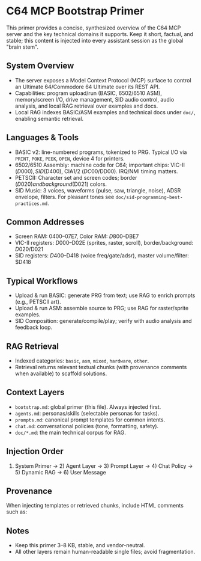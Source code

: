 # C64 MCP Bootstrap Primer

This primer provides a concise, synthesized overview of the C64 MCP server and the key technical domains it supports. Keep it short, factual, and stable; this content is injected into every assistant session as the global "brain stem".

## System Overview
- The server exposes a Model Context Protocol (MCP) surface to control an Ultimate 64/Commodore 64 Ultimate over its REST API.
- Capabilities: program upload/run (BASIC, 6502/6510 ASM), memory/screen I/O, drive management, SID audio control, audio analysis, and local RAG retrieval over examples and docs.
- Local RAG indexes BASIC/ASM examples and technical docs under `doc/`, enabling semantic retrieval.

## Languages & Tools
- BASIC v2: line-numbered programs, tokenized to PRG. Typical I/O via `PRINT`, `POKE`, `PEEK`, `OPEN`, device 4 for printers.
- 6502/6510 Assembly: machine code for C64; important chips: VIC-II ($D000), SID ($D400), CIA1/2 ($DC00/$DD00). IRQ/NMI timing matters.
- PETSCII: Character set and screen codes; border ($D020) and background ($D021) colors.
- SID Music: 3 voices, waveforms (pulse, saw, triangle, noise), ADSR envelope, filters. For pleasant tones see `doc/sid-programming-best-practices.md`.

## Common Addresses
- Screen RAM: $0400–$07E7, Color RAM: $D800–$DBE7
- VIC-II registers: $D000–$D02E (sprites, raster, scroll), border/background: $D020/$D021
- SID registers: $D400–$D418 (voice freq/gate/adsr), master volume/filter: $D418

## Typical Workflows
- Upload & run BASIC: generate PRG from text; use RAG to enrich prompts (e.g., PETSCII art).
- Upload & run ASM: assemble source to PRG; use RAG for raster/sprite examples.
- SID Composition: generate/compile/play; verify with audio analysis and feedback loop.

## RAG Retrieval
- Indexed categories: `basic`, `asm`, `mixed`, `hardware`, `other`.
- Retrieval returns relevant textual chunks (with provenance comments when available) to scaffold solutions.

## Context Layers
- `bootstrap.md`: global primer (this file). Always injected first.
- `agents.md`: personas/skills (selectable personas for tasks).
- `prompts.md`: canonical prompt templates for common intents.
- `chat.md`: conversational policies (tone, formatting, safety).
- `doc/*.md`: the main technical corpus for RAG.

## Injection Order
1) System Primer → 2) Agent Layer → 3) Prompt Layer → 4) Chat Policy → 5) Dynamic RAG → 6) User Message

## Provenance
When injecting templates or retrieved chunks, include HTML comments such as:
<!-- Source: prompts.md | Section: Compose Song -->

## Notes
- Keep this primer 3–8 KB, stable, and vendor-neutral.
- All other layers remain human-readable single files; avoid fragmentation.
